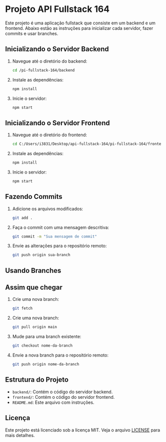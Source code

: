 # Projeto API Fullstack 164

Este projeto é uma aplicação fullstack que consiste em um backend e um frontend. Abaixo estão as instruções para inicializar cada servidor, fazer commits e usar branches.

## Inicializando o Servidor Backend

1. Navegue até o diretório do backend:
    ```sh
    cd /pi-fullstack-164/backend
    ```

2. Instale as dependências:
    ```sh
    npm install
    ```

3. Inicie o servidor:
    ```sh
    npm start
    ```

## Inicializando o Servidor Frontend

1. Navegue até o diretório do frontend:
    ```sh
    cd C:/Users/i3831/Desktop/api-fullstack-164/pi-fullstack-164/frontend
    ```

2. Instale as dependências:
    ```sh
    npm install
    ```

3. Inicie o servidor:
    ```sh
    npm start
    ```

## Fazendo Commits

1. Adicione os arquivos modificados:
    ```sh
    git add .
    ```

2. Faça o commit com uma mensagem descritiva:
    ```sh
    git commit -m "Sua mensagem de commit"
    ```

3. Envie as alterações para o repositório remoto:
    ```sh
    git push origin sua-branch
    ```

## Usando Branches
## Assim  que chegar
1. Crie uma nova branch:
    ```sh
    git fetch
    ```
2. Crie uma nova branch:
    ```sh
    git pull origin main
    ```

3. Mude para uma branch existente:
    ```sh
    git checkout nome-da-branch
    ```

4. Envie a nova branch para o repositório remoto:
    ```sh
    git push origin nome-da-branch
    ```

## Estrutura do Projeto

- `backend/`: Contém o código do servidor backend.
- `frontend/`: Contém o código do servidor frontend.
- `README.md`: Este arquivo com instruções.

## Licença

Este projeto está licenciado sob a licença MIT. Veja o arquivo [LICENSE](../LICENSE) para mais detalhes.
